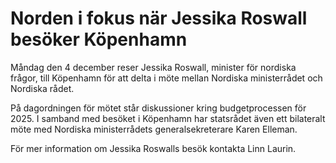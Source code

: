 # Norden i fokus när Jessika Roswall besöker Köpenhamn

Måndag den 4 december reser Jessika Roswall, minister för nordiska frågor, till Köpenhamn för att delta i möte mellan Nordiska ministerrådet och Nordiska rådet.

På dagordningen för mötet står diskussioner kring budgetprocessen för 2025. I samband med besöket i Köpenhamn har statsrådet även ett bilateralt möte med Nordiska ministerrådets generalsekreterare Karen Elleman.

För mer information om Jessika Roswalls besök kontakta Linn Laurin.
